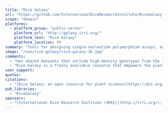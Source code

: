 ```yaml
---
title: "Rice Galaxy"
url: "https://github.com/InternationalRiceResearchInstitute/RiceGalaxy"
scope: "domain"
platforms:
  - platform_group: "public-server"
    platform_url: "http://galaxy.irri.org/"
    platform_text: "Rice Galaxy"
    platform_location: PH
summary: "Tools for designing single-nucleotide polymorphism assays, analyzing genome-wide association studies, population diversity, rice−bacterial pathogen diagnostics, and a suite of published genomic prediction methods."
image: "/use/rice-galaxy/rice-galaxy-3k.jpg"
comments:
  - "Has shared datasets that include high-density genotypes from the 3,000 Rice Genomes project and sequences with corresponding annotations from 9 published rice genomes."
  - "Rice Galaxy is a freely available resource that empowers the plant research community to perform state-of-the-art analyses and utilize publicly available big datasets for both fundamental and applied science."
user_support:
quotas:
citations:
  - "[Rice Galaxy: an open resource for plant science](https://doi.org/10.1093/gigascience/giz028), Venice Juanillas, Alexis Dereeper, Nicolas Beaume. Gaetan Droc, Joshua Dizon, John Robert Mendoza,  Jon Peter Perdon, Locedie Mansueto, Lindsay Triplett, Jillian Lang, Gabriel Zhou, Kunalan Ratharanjan, Beth Plale, Jason Haga, Jan E Leach, Manuel Ruiz, Michael Thomson, Nickolai Alexandrov, Pierre Larmande, Tobias Kretzschmar, Ramil P Mauleon. *GigaScience*, Volume 8, Issue 5, May 2019, giz028, doi: 10.1093/gigascience/giz028"
pub_libraries:
  - "RiceGalaxy"
sponsors:
  - "[International Rice Research Institute (IRRI)](http://irri.org/), Institut de recherche pour le développement (IRD), CIRAD, Advanced Science and Technology Institute"
---
```

